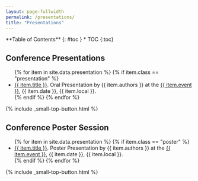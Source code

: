 ```yaml
---
layout: page-fullwidth
permalink: /presentations/
title: "Presentations"
---
```

<!-- This page is automatically generated using entries from the file "_data/presentations.yml" 
     Please use the file "_data/presentations.yml" to include new items.
-->

<!-- To change the list layout go to "_sass/_09_elements.scss 
     under the /* Presentation list style */ header  (.presentation css class)

Possible class:
   - presentation
   - poster
   - talk
   - interview
-->

<div class="panel radius" markdown="1">
**Table of Contents**
{: #toc }
* TOC
{:toc}
</div>

## Conference Presentations

<ul class="presentation">
    {% for item in site.data.presentation %}
    {% if item.class == "presentation" %}
    <li> <a href="{{ item.material }}">{{ item.title }}</a>.
        Oral Presentation by {{ item.authors }} at the
        <a href="{{ item.url }}">{{ item.event }}</a>, {{ item.date }}, {{ item.local }}.
    </li>
    {% endif %}
    {% endfor %}
</ul>
{% include _small-top-button.html %}

## Conference Poster Session

<ul class="presentation">
    {% for item in site.data.presentation %}
    {% if item.class == "poster" %}
    <li> <a href="{{ item.material }}">{{ item.title }}</a>.
        Poster Presentation by {{ item.authors }} at the
        <a href="{{ item.url }}">{{ item.event }}</a>, {{ item.date }}, {{ item.local }}.
    </li>
    {% endif %}
    {% endfor %}
</ul>
{% include _small-top-button.html %}

<!-- ## Campus and Invited Talks

<ul class="presentation">
    {% for item in site.data.presentation %}
    {% if item.class == "talk" %}
    <li> <a href="{{ item.material }}">{{ item.title }}</a>.
        Keynote presentation by {{ item.authors }} at the
        <a href="{{ item.url }}">{{ item.event }}</a>, {{ item.date }}, {{ item.local }}.
    </li>
    {% endif %}
    {% endfor %}
</ul>
{% include _small-top-button.html %}

## Interviews

<ul class="presentation">
    {% for item in site.data.presentation %}
    {% if item.class == "interview" %}
    <li> <a href="{{ item.material }}">{{ item.title }}</a>.
        Keynote presentation by {{ item.authors }} at the
        <a href="{{ item.url }}">{{ item.event }}</a>, {{ item.date }}, {{ item.local }}.
    </li>
    {% endif %}
    {% endfor %}
</ul>
{% include _small-top-button.html %} -->